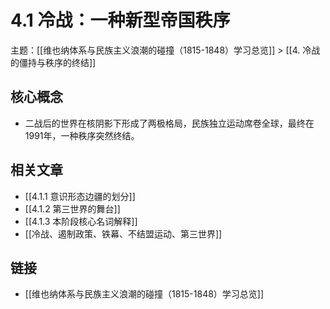 # 4.1 冷战：一种新型帝国秩序

主题：[[维也纳体系与民族主义浪潮的碰撞（1815-1848）学习总览]] > [[4. 冷战的僵持与秩序的终结]]

## 核心概念

- 二战后的世界在核阴影下形成了两极格局，民族独立运动席卷全球，最终在1991年，一种秩序突然终结。

## 相关文章

- [[4.1.1 意识形态边疆的划分]]
- [[4.1.2 第三世界的舞台]]
- [[4.1.3 本阶段核心名词解释]]
- [[冷战、遏制政策、铁幕、不结盟运动、第三世界]]

## 链接

- [[维也纳体系与民族主义浪潮的碰撞（1815-1848）学习总览]]

